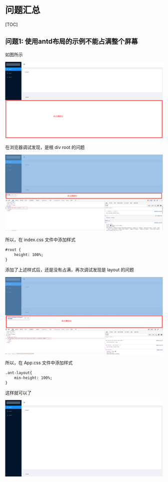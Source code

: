 # 问题汇总

[TOC]

## 问题1: 使用antd布局的示例不能占满整个屏幕

如图所示

![问题1-1](./images/问题1-1.png)

在浏览器调试发现，是根 div root 的问题

![问题1-2](./images/问题1-2.png)


所以，在 index.css 文件中添加样式

```
#root {
    height: 100%;
}
```

添加了上述样式后，还是没有占满，再次调试发现是 layout 的问题

![问题1-3](./images/问题1-3.png)

所以，在 App.css 文件中添加样式

```
.ant-layout{
    min-height: 100%;
}
```

这样就可以了

![问题1-4](./images/问题1-4.png)
